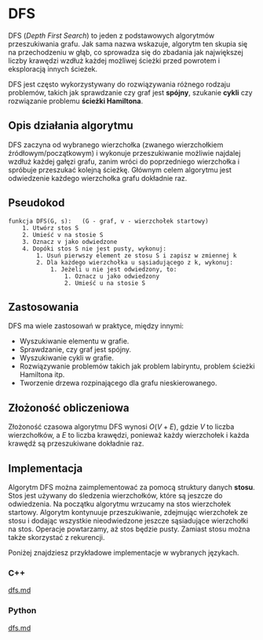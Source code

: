# DFS

DFS (*Depth First Search*) to jeden z podstawowych algorytmów przeszukiwania grafu. Jak sama nazwa wskazuje, algorytm ten skupia się na przechodzeniu w głąb, co sprowadza się do zbadania jak największej liczby krawędzi wzdłuż każdej możliwej ścieżki przed powrotem i eksploracją innych ścieżek.

DFS jest często wykorzystywany do rozwiązywania różnego rodzaju problemów, takich jak sprawdzanie czy graf jest **spójny**, szukanie **cykli** czy rozwiązanie problemu **ścieżki Hamiltona**.

## Opis działania algorytmu

DFS zaczyna od wybranego wierzchołka (zwanego wierzchołkiem źródłowym/początkowym) i wykonuje przeszukiwanie możliwie najdalej wzdłuż każdej gałęzi grafu, zanim wróci do poprzedniego wierzchołka i spróbuje przeszukać kolejną ścieżkę. Głównym celem algorytmu jest odwiedzenie każdego wierzchołka grafu dokładnie raz.

## Pseudokod

```
funkcja DFS(G, s):   (G - graf, v - wierzchołek startowy)
    1. Utwórz stos S
    2. Umieść v na stosie S
    3. Oznacz v jako odwiedzone
    4. Dopóki stos S nie jest pusty, wykonuj:
        1. Usuń pierwszy element ze stosu S i zapisz w zmiennej k
        2. Dla każdego wierzchołka u sąsiadującego z k, wykonuj:
            1. Jeżeli u nie jest odwiedzony, to:
                1. Oznacz u jako odwiedzony
                2. Umieść u na stosie S
```

## Zastosowania

DFS ma wiele zastosowań w praktyce, między innymi:

- Wyszukiwanie elementu w grafie.
- Sprawdzanie, czy graf jest spójny.
- Wyszukiwanie cykli w grafie.
- Rozwiązywanie problemów takich jak problem labiryntu, problem ścieżki Hamiltona itp.
- Tworzenie drzewa rozpinającego dla grafu nieskierowanego.

## Złożoność obliczeniowa

Złożoność czasowa algorytmu DFS wynosi $O(V + E)$, gdzie $V$ to liczba wierzchołków, a $E$ to liczba krawędzi, ponieważ każdy wierzchołek i każda krawędź są przeszukiwane dokładnie raz.

## Implementacja

Algorytm DFS można zaimplementować za pomocą struktury danych **stosu**. Stos jest używany do śledzenia wierzchołków, które są jeszcze do odwiedzenia. Na początku algorytmu wrzucamy na stos wierzchołek startowy. Algorytm kontynuuje przeszukiwanie, zdejmując wierzchołek ze stosu i dodając wszystkie nieodwiedzone jeszcze sąsiadujące wierzchołki na stos. Operacje powtarzamy, aż stos będzie pusty. Zamiast stosu można także skorzystać z rekurencji.

Poniżej znajdziesz przykładowe implementacje w wybranych językach.

### C++


[dfs.md](../../programming/c++/algorithms/graphs/dfs.md)


### Python


[dfs.md](../../programming/python/algorithms/graphs/dfs.md)

